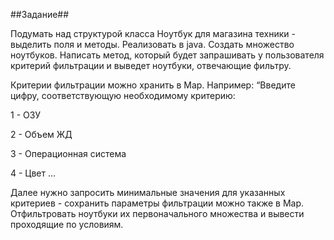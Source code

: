 ##Задание##

Подумать над структурой класса Ноутбук для магазина техники - выделить поля и методы. Реализовать в java.
Создать множество ноутбуков.
Написать метод, который будет запрашивать у пользователя критерий фильтрации и выведет ноутбуки, отвечающие фильтру.

Критерии фильтрации можно хранить в Map. Например: “Введите цифру, соответствующую необходимому критерию:

1 - ОЗУ

2 - Объем ЖД

3 - Операционная система

4 - Цвет …

Далее нужно запросить минимальные значения для указанных критериев - сохранить параметры фильтрации можно также в Map.
Отфильтровать ноутбуки их первоначального множества и вывести проходящие по условиям.
